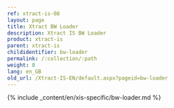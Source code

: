 ```yaml
---
ref: xtract-is-08
layout: page
title: Xtract BW Loader
description: Xtract IS BW Loader
product: xtract-is
parent: xtract-is
childidentifier: bw-loader
permalink: /:collection/:path
weight: 8
lang: en_GB
old_url: /Xtract-IS-EN/default.aspx?pageid=bw-loader
---
```

{% include _content/en/xis-specific/bw-loader.md %}
